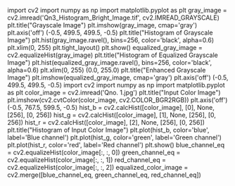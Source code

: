 import cv2
import numpy as np
import matplotlib.pyplot as plt
gray_image = cv2.imread('Qn3_Histogram_Bright_Image.tif', cv2.IMREAD_GRAYSCALE)
plt.title("Grayscale Image")
plt.imshow(gray_image, cmap='gray')
plt.axis('off')
(-0.5, 499.5, 499.5, -0.5)
plt.title("Histogram of Grayscale Image")
plt.hist(gray_image.ravel(), bins=256, color='black', alpha=0.6)
plt.xlim(0, 255)
plt.tight_layout()
plt.show()
equalized_gray_image = cv2.equalizeHist(gray_image)
plt.title("Histogram of Equalized Grayscale Image")
plt.hist(equalized_gray_image.ravel(), bins=256, color='black', alpha=0.6)
plt.xlim(0, 255)
(0.0, 255.0)
plt.title("Enhanced Grayscale Image")
plt.imshow(equalized_gray_image, cmap='gray')
plt.axis('off')
(-0.5, 499.5, 499.5, -0.5)
import cv2
import numpy as np
import matplotlib.pyplot as plt
color_image = cv2.imread('Qno. 1.jpg')
plt.title("Input Color Image")
plt.imshow(cv2.cvtColor(color_image, cv2.COLOR_BGR2RGB))
plt.axis('off')
(-0.5, 767.5, 599.5, -0.5)
hist_b = cv2.calcHist([color_image], [0], None, [256], [0, 256])
hist_g = cv2.calcHist([color_image], [1], None, [256], [0, 256])
hist_r = cv2.calcHist([color_image], [2], None, [256], [0, 256])
plt.title("Histogram of Input Color Image")
plt.plot(hist_b, color='blue', label='Blue channel')
plt.plot(hist_g, color='green', label='Green channel')
plt.plot(hist_r, color='red', label='Red channel')
plt.show()
blue_channel_eq = cv2.equalizeHist(color_image[:, :, 0])
green_channel_eq = cv2.equalizeHist(color_image[:, :, 1])
red_channel_eq = cv2.equalizeHist(color_image[:, :, 2])
equalized_color_image = cv2.merge([blue_channel_eq, green_channel_eq, red_channel_eq])
